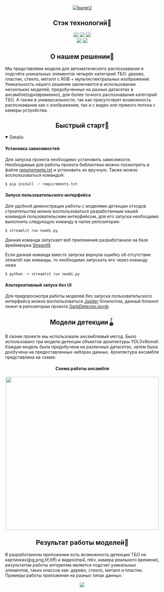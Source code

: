 <div align="center">
  <a href="https://ibb.co/NydyR24"><img src="https://i.ibb.co/nLNLpMW/baner2.png" alt="baner2" border="0"></a>
</div>

## <div align="center">Стэк технологий📑</div>
<div align="center">
  <a href="https://www.python.org/doc/"><img src="https://img.shields.io/badge/python-3670A0?style=for-the-badge&logo=python&logoColor=ffdd54"></a>
  <a href="https://pytorch.org/docs/stable/index.html"><img src="https://img.shields.io/badge/PyTorch-%23EE4C2C.svg?style=for-the-badge&logo=PyTorch&logoColor=white"></a>
  <a href="https://opencv.github.io/cvat/docs/"><img src="https://img.shields.io/badge/opencv-%23white.svg?style=for-the-badge&logo=opencv&logoColor=white"></a>
  <br>
  <a href="https://github.com/ultralytics/ultralytics/actions/workflows/ci.yaml"><img src="https://github.com/ultralytics/ultralytics/actions/workflows/ci.yaml/badge.svg"></a>
  <a href="https://docs.streamlit.io/"><img src="https://static.streamlit.io/badges/streamlit_badge_black_white.svg"></a>
</div>

## <div align="center">О нашем решении📝</div>
<p>Мы представляем модели для автоматического распознавания и подсчёта уникальных элементов четырёх категорий ТБО: дерево, пластик, стекло, металл с RGB + мультиспектральных изображений. Уникальность нашего решения заключается в использовании нескольких моделей, предобученных на разных датасетах в ансамбле(одновременно), для более точного распознавания категорий ТБО. А также в универсальности, так как присутствует возможность распознавания как с изображения, так и с видео или прямого потока с камеры устройства.
</p>

## <div align="center">Быстрый старт🎢</div>
<details open>
  
#### Установка зависимостей
<p>
Для запуска проекта необходимо установить зависимости. Необходимые для работы проекта библиотеки можно посмотреть в файле <a href="https://github.com/Purpurum/GarbagePi/blob/main/requirements.txt">requirements.txt</a> и установить их вручную. Также можно воспользоваться командой:
</p>
  
```bash
$ pip install -r requirements.txt
```

#### Запуск пользовательского интерфейса
<p>
  Для удобной демонстрации работы с моделями детекции отходов строительства можно воспользоваться разработанным нашей командой пользовательским интерфейсом, для его запуска необходимо выполнить следующую команду в папке репозитория: 
</p>
  
```bash
$ streamlit run newUi.py
```
<p>
  Данная команда запускает веб приложение разработанное на базе фреймворка <a href="https://streamlit.io/">Streamlit</a>. 
</p>  

<p>
Если данная команда вместо запуска вернула ошибку об отсутствии streamlit как команды, то необходимо запускать его через команду ниже
</p>

```bash
$ python -m streamlit run newUi.py
```

#### Альтернативный запуск без UI
<p>
  Для предпросмотра работы моделей без запуска пользовательского интерфейса можно воспользоваться <a href="https://jupyter.org/">Jupiter</a> блокнотом, данный блокнот лежит в репозитории проекта <a href="https://github.com/Purpurum/GarbagePi/blob/main/GarbDetector.ipynb">GarbDetector.ipynb</a> 
</p> 
</details>

## <div align="center">Модели детекции🪀</div>
<p>
  В своем проекте мы использовали ансамблевый метод. Было использовано три модели детекции объектов архитектуры YOLOv8small. Каждая модель была предобучена на различных датасетах, затем была дообучена на предоставленных наборах данных. Архитектура ансамбля представлена на схеме:  
</p>
<div align="center">

  #### Схема работы ансамбля 
  <img src="https://i.ibb.co/S0qQs45/sxemalast.png" width="500" height="500"/>
</div>

## <div align="center">Результат работы моделей🔮</div>
<p>
  В разработанном приложении есть возможность детекции ТБО на картинках(jpg,png,tif,tiff) и видео(mp4, mkv, камера реального времени), результатом работы алгоритма является подсчет уникальных элементов, таких классов как: дерево, стекло, металл и пластик. Примеры работы приложения на разных типах данных:
</p>

<div align="center">
  <img src="res/expl.gif" border="0" /></a>
</div>

